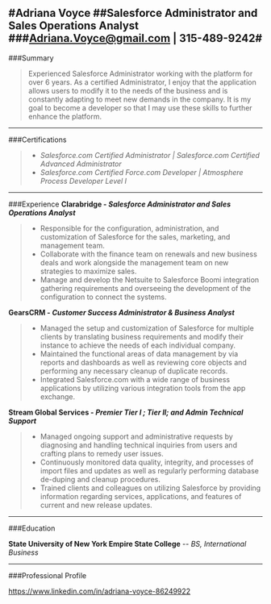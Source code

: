 #**Adriana Voyce**
##Salesforce Administrator and Sales Operations Analyst
###<Adriana.Voyce@gmail.com> | 315-489-9242#
---
###Summary

>Experienced Salesforce Administrator working with the platform for over 6 years. As a certified Administrator, I enjoy that the application allows users to modify it to the needs of the business and is constantly adapting to meet new demands in the company. It is my goal to become a developer so that I may use these skills to further enhance the platform. 

----
###Certifications
>* _Salesforce.com Certified Administrator       | Salesforce.com Certified Advanced Administrator_
>* _Salesforce.com Certified Force.com Developer | Atmosphere Process Developer Level I_

----
###Experience
**Clarabridge - _Salesforce Administrator and Sales Operations Analyst_**
>* Responsible for the configuration, administration, and customization of Salesforce for the sales, marketing, and management team. 
>* Collaborate with the finance team on renewals and new business deals and work alongside the management team on new strategies to maximize sales.
>* Manage and develop the Netsuite to Salesforce Boomi integration gathering requirements and overseeing the development of the configuration to connect the systems. 

**GearsCRM - _Customer Success Administrator & Business Analyst_**
>* Managed the setup and customization of Salesforce for multiple clients by translating business requirements and modify their instance to achieve the needs of each individual company. 
>* Maintained the functional areas of data management by via reports and dashboards as well as reviewing core objects and performing any necessary cleanup of duplicate records.
>* Integrated Salesforce.com with a wide range of business applications by utilizing various integration tools from the app exchange. 

**Stream Global Services - _Premier Tier I ; Tier II; and Admin Technical Support_**
>* Managed ongoing support and administrative requests by diagnosing and handling technical inquiries from users and crafting plans to remedy user issues. 
>* Continuously monitored data quality, integrity, and processes of import files and updates as well as regularly performing database de-duping and cleanup procedures.
>* Trained clients and colleagues on utilizing Salesforce by providing information regarding services, applications, and features of current and new release updates. 

-----
###Education

**State University of New York Empire State College** -- _BS, International Business_

------

###Professional Profile

<https://www.linkedin.com/in/adriana-voyce-86249922>
